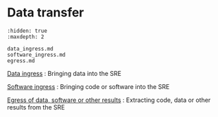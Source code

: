 # Data transfer

```{toctree}
:hidden: true
:maxdepth: 2

data_ingress.md
software_ingress.md
egress.md
```

[Data ingress](data_ingress.md)
: Bringing data into the SRE

[Software ingress](software_ingress.md)
: Bringing code or software into the SRE

[Egress of data, software or other results](egress.md)
: Extracting code, data or other results from the SRE
